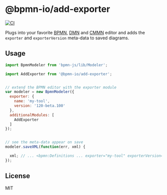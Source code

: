 # @bpmn-io/add-exporter

[![CI](https://github.com/bpmn-io/add-exporter/workflows/CI/badge.svg)](https://github.com/bpmn-io/add-exporter/actions?query=workflow%3ACI)

Plugs into your favorite [BPMN](https://github.com/bpmn-io/bpmn-js), [DMN](https://github.com/bpmn-io/dmn-js) and [CMMN](https://github.com/bpmn-io/cmmn-js) editor and adds the `exporter` and `exporterVersion` meta-data to saved diagrams.


## Usage

```javascript
import BpmnModeler from 'bpmn-js/lib/Modeler';

import AddExporter from '@bpmn-io/add-exporter';


// extend the BPMN editor with the exporter module
var modeler = new BpmnModeler({
  exporter: {
    name: 'my-tool',
    version: '120-beta.100'
  },
  additionalModules: [
    AddExporter
  ]
});


// see the meta-data appear on save
modeler.saveXML(function(err, xml) {

  xml; // ... <bpmn:Definitions ... exporter="my-tool" exporterVersion="120-beta.100">...
});
```


## License

MIT
